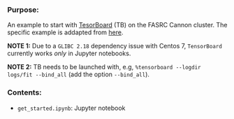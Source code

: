 ### Purpose:
An example to start with [TesorBoard](https://www.tensorflow.org/tensorboard) (TB) on the FASRC Cannon cluster. The specific example is addapted from [here](https://www.tensorflow.org/tensorboard/get_started).

**NOTE 1:** Due to a <code>GLIBC 2.18</code> dependency issue with Centos 7, <code>TensorBoard</code> currently works *only* in Jupyter notebooks.

**NOTE 2:** TB needs to be launched with, e.g, <code>%tensorboard --logdir logs/fit --bind_all</code> (add the option <code>--bind_all</code>).

### Contents:

*   <code>get_started.ipynb</code>: Jupyter notebook